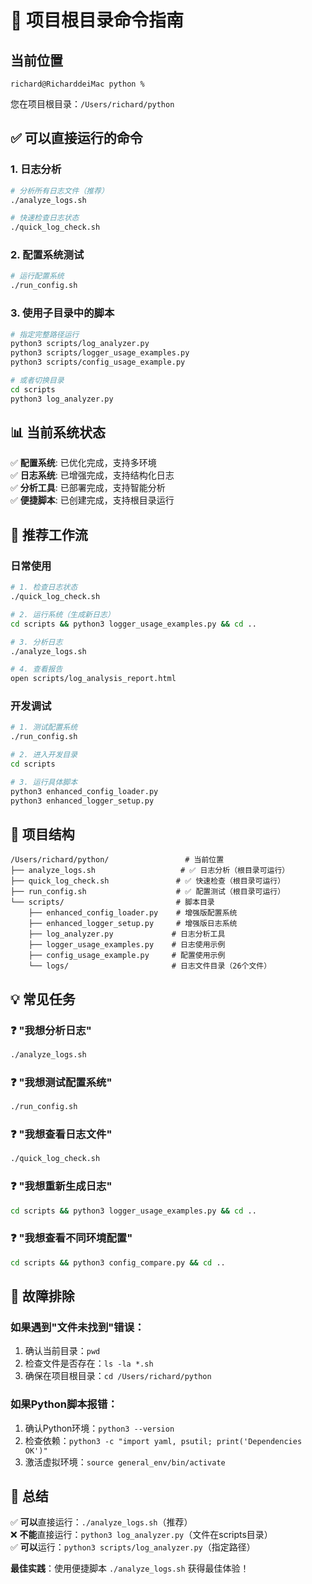 # 🚀 项目根目录命令指南

## 当前位置
```
richard@RicharddeiMac python %
```
您在项目根目录：`/Users/richard/python`

## ✅ 可以直接运行的命令

### 1. 日志分析
```bash
# 分析所有日志文件（推荐）
./analyze_logs.sh

# 快速检查日志状态
./quick_log_check.sh
```

### 2. 配置系统测试
```bash
# 运行配置系统
./run_config.sh
```

### 3. 使用子目录中的脚本
```bash
# 指定完整路径运行
python3 scripts/log_analyzer.py
python3 scripts/logger_usage_examples.py
python3 scripts/config_usage_example.py

# 或者切换目录
cd scripts
python3 log_analyzer.py
```

## 📊 当前系统状态

✅ **配置系统**: 已优化完成，支持多环境  
✅ **日志系统**: 已增强完成，支持结构化日志  
✅ **分析工具**: 已部署完成，支持智能分析  
✅ **便捷脚本**: 已创建完成，支持根目录运行  

## 🎯 推荐工作流

### 日常使用
```bash
# 1. 检查日志状态
./quick_log_check.sh

# 2. 运行系统（生成新日志）
cd scripts && python3 logger_usage_examples.py && cd ..

# 3. 分析日志
./analyze_logs.sh

# 4. 查看报告
open scripts/log_analysis_report.html
```

### 开发调试
```bash
# 1. 测试配置系统
./run_config.sh

# 2. 进入开发目录
cd scripts

# 3. 运行具体脚本
python3 enhanced_config_loader.py
python3 enhanced_logger_setup.py
```

## 📁 项目结构
```
/Users/richard/python/                 # 当前位置
├── analyze_logs.sh                   # ✅ 日志分析（根目录可运行）
├── quick_log_check.sh               # ✅ 快速检查（根目录可运行）
├── run_config.sh                    # ✅ 配置测试（根目录可运行）
└── scripts/                         # 脚本目录
    ├── enhanced_config_loader.py    # 增强版配置系统
    ├── enhanced_logger_setup.py     # 增强版日志系统
    ├── log_analyzer.py             # 日志分析工具
    ├── logger_usage_examples.py    # 日志使用示例
    ├── config_usage_example.py     # 配置使用示例
    └── logs/                       # 日志文件目录（26个文件）
```

## 💡 常见任务

### ❓ "我想分析日志"
```bash
./analyze_logs.sh
```

### ❓ "我想测试配置系统"
```bash
./run_config.sh
```

### ❓ "我想查看日志文件"
```bash
./quick_log_check.sh
```

### ❓ "我想重新生成日志"
```bash
cd scripts && python3 logger_usage_examples.py && cd ..
```

### ❓ "我想查看不同环境配置"
```bash
cd scripts && python3 config_compare.py && cd ..
```

## 🔧 故障排除

### 如果遇到"文件未找到"错误：
1. 确认当前目录：`pwd`
2. 检查文件是否存在：`ls -la *.sh`
3. 确保在项目根目录：`cd /Users/richard/python`

### 如果Python脚本报错：
1. 确认Python环境：`python3 --version`
2. 检查依赖：`python3 -c "import yaml, psutil; print('Dependencies OK')"`
3. 激活虚拟环境：`source general_env/bin/activate`

## 🎉 总结

✅ **可以**直接运行：`./analyze_logs.sh`（推荐）  
❌ **不能**直接运行：`python3 log_analyzer.py`（文件在scripts目录）  
✅ **可以**运行：`python3 scripts/log_analyzer.py`（指定路径）  

**最佳实践**：使用便捷脚本 `./analyze_logs.sh` 获得最佳体验！
